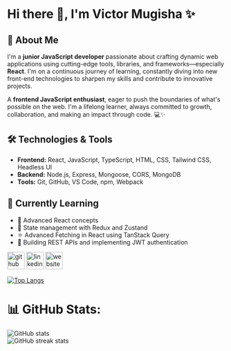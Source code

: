 # Hi there 👋, I'm **Victor Mugisha ✨**

## 🚀 About Me
I'm a **junior JavaScript developer** passionate about crafting dynamic web applications using cutting-edge tools, libraries, and frameworks—especially **React**. I'm on a continuous journey of learning, constantly diving into new front-end technologies to sharpen my skills and contribute to innovative projects. 

A **frontend JavaScript enthusiast**, eager to push the boundaries of what's possible on the web. I'm a lifelong learner, always committed to growth, collaboration, and making an impact through code. 💻✨

## 🛠️ Technologies & Tools
- **Frontend:** React, JavaScript, TypeScript, HTML, CSS, Tailwind CSS, Headless UI
- **Backend:** Node.js, Express, Mongoose, CORS, MongoDB
- **Tools:** Git, GitHub, VS Code, npm, Webpack

## 🌱 Currently Learning
- 🌟 Advanced React concepts
- 🔄 State management with Redux and Zustand
- ⚛️ Advanced Fetching in React using TanStack Query
- 🔐 Building REST APIs and implementing JWT authentication


[<img src='https://cdn.jsdelivr.net/npm/simple-icons@3.0.1/icons/github.svg' alt='github' height='40'>](https://github.com/VictorMugisha)  [<img src='https://cdn.jsdelivr.net/npm/simple-icons@3.0.1/icons/linkedin.svg' alt='linkedin' height='40'>](https://www.linkedin.com/in/https://www.linkedin.com/in/victor-mugisha-shyaka-47b10b233//)  [<img src='https://cdn.jsdelivr.net/npm/simple-icons@3.0.1/icons/icloud.svg' alt='website' height='40'>](https://victormugisha.netlify.app/)  

[![Top Langs](https://github-readme-stats.vercel.app/api/top-langs/?username=VictorMugisha)](https://github.com/anuraghazra/github-readme-stats)

# 📊 GitHub Stats:
![GitHub stats](https://github-readme-stats.vercel.app/api?username=VictorMugisha&show_icons=true&count_private=true)  
![GitHub streak stats](https://streak-stats.demolab.com/?user=VictorMugisha)  



